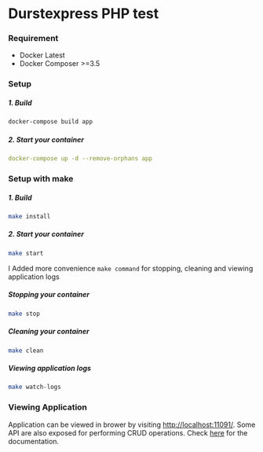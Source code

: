 # Durstexpress PHP test

### Requirement
* Docker Latest
* Docker Composer >=3.5

### Setup

##### 1. Build
```bash
docker-compose build app
```

##### 2. Start your container
```yaml
docker-compose up -d --remove-orphans app
```

### Setup with make

##### 1. Build
```bash
make install
```

##### 2. Start your container
```bash
make start
```

I Added more convenience `make command` for stopping, cleaning and viewing application logs 

##### Stopping your container
```bash
make stop
```

##### Cleaning your container
```bash
make clean
```

##### Viewing application logs
```bash
make watch-logs
```

### Viewing Application

Application can be viewed in brower by visiting [http://localhost:11091/](http://localhost:11091/). Some API are also exposed for performing CRUD operations. Check [here](http://localhost:11091/api/doc) for the documentation.
 


